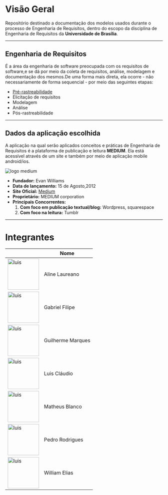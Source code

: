 # Visão Geral

Repositório destinado a documentação dos modelos usados durante o processo de Engenharia de Requisitos, dentro do escopo da disciplina de Engenharia de Requisitos da **Universidade de Brasília**.

***
## Engenharia de Requisitos

É a área da engenharia de software preocupada com os requisitos de software,e se dá por meio da coleta de requisitos, análise, modelagem e documentação dos mesmos.De uma forma mais direta, ela ocorre - não necessariamente de forma sequencial - por meio das seguintes etapas:

* [Pré-rastreabilidade](https://github.com/williamelias/Req-01-2019-medium/wiki/Pr%C3%A9-rastreabilidade)
* Elicitação de requisitos
* Modelagem
* Análise
* Pós-rastreabilidade

***

## Dados da aplicação escolhida

A aplicação na qual serão aplicados conceitos e práticas de Engenharia de Requisitos é a plataforma de publicação e leitura **MEDIUM**. Ela está acessível através de um site e também por meio de aplicação mobile android/ios.

![logo medium](https://github.com/williamelias/Req-02-2019-medium/blob/master/images/medium-logo.png)

* **Fundador:** Evan Williams
* **Data de lançamento:** 15 de Agosto,2012
* **Site Oficial:** [Medium](https://medium.com/) 
* **Proprietário:** MEDIUM corporation
* **Principais Concorrentes:**
  1. **Com foco em publicação textual/blog:** Wordpress, squarespace
  2. **Com foco na leitura:** Tumblr


***

# Integrantes

|  | Nome |
| --- | --- |
| <img width="100" alt="luis" src="https://avatars0.githubusercontent.com/u/16181794?s=400&v=4"> | Aline Laureano |
| <img width="100" alt="luis" src="https://avatars3.githubusercontent.com/u/37154573?s=400&v=4"> | Gabriel Filipe |
| <img width="100" alt="luis" src="https://avatars0.githubusercontent.com/u/32804970?s=400&v=4"> | Guilherme Marques |
| <img width="100" alt="luis" src="https://avatars3.githubusercontent.com/u/37872798?s=400&v=4"> | Luis Cláudio |
| <img width="100" alt="luis" src="https://avatars1.githubusercontent.com/u/37380789?s=400&v=4"> | Matheus Blanco |
| <img width="100" alt="luis" src="https://avatars3.githubusercontent.com/u/32720946?s=400&v=4"> | Pedro Rodrigues|
| <img width="100" alt="luis" src="https://avatars2.githubusercontent.com/u/26363750?s=400&v=4"> | William Elias |
